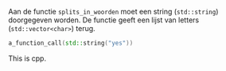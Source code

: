 Aan de functie `splits_in_woorden` moet een string (`std::string`) doorgegeven worden.
De functie geeft een lijst van letters (`std::vector<char>`) terug.

```cpp
a_function_call(std::string("yes"))
```

This is cpp.
